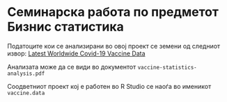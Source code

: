 # Семинарска работа по предметот Бизнис статистика 

Податоците кои се анализирани во овој проект се земени од следниот извор:
[Latest Worldwide Covid-19 Vaccine Data](https://www.kaggle.com/datasets/anandhuh/latest-worldwide-vaccine-data)

Анализата може да се види во документот ``vaccine-statistics-analysis.pdf``

Соодветниот проект кој е работен во R Studio се наоѓа во именикот ``vaccine.data``
